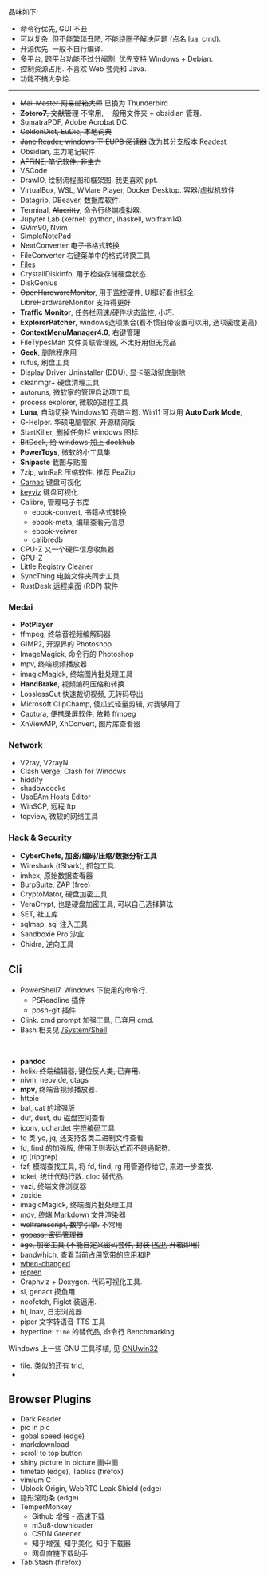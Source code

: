 品味如下:
- 命令行优先, GUI 不丑
- 可以复杂, 但不能繁琐丑陋, 不能绕圈子解决问题 (点名 lua, cmd). 
- 开源优先. 一般不自行编译.
- 多平台, 跨平台功能不过分阉割. 优先支持 Windows + Debian. 
- 控制资源占用. 不喜欢 Web 套壳和 Java. 
- 功能不搞大杂烩.

***

- ~~Mail Master 网易邮箱大师~~ 已换为 Thunderbird
- ~~**Zotero7**, 文献管理~~ 不常用, 一般用文件夹 + obsidian 管理.
- SumatraPDF, Adobe Acrobat DC.
- ~~GoldenDict, EuDic, 本地词典~~
- ~~Jane Reader, windows 下 EUPB 阅读器~~ 改为其分支版本 Readest
- Obsidian, 主力笔记软件
- ~~AFFiNE, 笔记软件, 非主力~~
- VSCode
- DrawIO, 绘制流程图和框架图. 我更喜欢 ppt.
- VirtualBox, WSL, WMare Player, Docker Desktop. 容器/虚拟机软件
- Datagrip, DBeaver, 数据库软件.
- Terminal, ~~Alacritty~~, 命令行终端模拟器.
- Jupyter Lab (kernel: ipython, ihaskell, wolfram14)
- GVim90, Nvim
- SimpleNotePad
- NeatConverter 电子书格式转换
- FileConverter 右键菜单中的格式转换工具
- [Files](https://github.com/files-community/Files)
- CrystallDiskInfo, 用于检查存储硬盘状态
- DiskGenius
- ~~OpenHardwareMonitor~~, 用于监控硬件, UI挺好看也挺全. LibreHardwareMonitor 支持得更好.
- **Traffic Monitor**, 任务栏网速/硬件状态监控, 小巧.
- **ExplorerPatcher**, windows选项集合(看不惯自带设置可以用, 选项密度更高).
- **ContextMenuManager4.0**, 右键管理
- FileTypesMan 文件关联管理器, 不太好用但无竞品
- **Geek**, 删除程序用
- rufus, 刷盘工具
- Display Driver Uninstaller (DDU), 显卡驱动彻底删除
- cleanmgr+ 硬盘清理工具
- autoruns, 微软家的管理启动项工具
- process explorer, 微软的进程工具
- **Luna**, 自动切换 Windows10 亮暗主题. Win11 可以用 **Auto Dark Mode**,
- G-Helper. 华硕电脑管家, 开源精简版.
- StartKiller, 删掉任务栏 windows 图标
- ~~BitDock, 给 windows 加上 dockhub~~
- **PowerToys**, 微软的小工具集
- **Snipaste** 截图与贴图
- 7zip, winRaR 压缩软件. 推荐 PeaZip.
- [Carnac](https://github.com/Code52/carnac) 键盘可视化
- [keyviz](https://github.com/mulaRahul/keyviz) 键盘可视化
- Calibre, 管理电子书库
	- ebook-convert, 书籍格式转换
	- ebook-meta, 编辑查看元信息
	- ebook-veiwer
	- calibredb
- CPU-Z 又一个硬件信息收集器
- GPU-Z 
- Little Registry Cleaner
- SyncThing 电脑文件夹同步工具
- RustDesk 远程桌面 (RDP) 软件

### Medai

- **PotPlayer**
- ffmpeg, 终端音视频编解码器
- GIMP2, 开源界的 Photoshop
- ImageMagick, 命令行的 Photoshop
- mpv, 终端视频播放器
- imagicMagick, 终端图片批处理工具
- **HandBrake**, 视频编码压缩和转换
- LosslessCut 快速裁切视频, 无转码导出
- Microsoft ClipChamp, 傻瓜式轻量剪辑, 对我够用了.
- Captura, 便携录屏软件, 依赖 ffmpeg
- XnViewMP, XnConvert, 图片库查看器

### Network

- V2ray, V2rayN
- Clash Verge, Clash for Windows
- hiddify
- shadowcocks
- UsbEAm Hosts Editor
- WinSCP, 远程 ftp
- tcpview, 微软的网络工具

### Hack & Security

- **CyberChefs, 加密/编码/压缩/数据分析工具**
- Wireshark (tShark), 抓包工具.
- imhex, 原始数据查看器
- BurpSuite, ZAP (free)
- CryptoMator, 硬盘加密工具
- VeraCrypt, 也是硬盘加密工具, 可以自己选择算法
- SET, 社工库
- sqlmap, sql 注入工具
- Sandboxie Pro 沙盒
- Chidra, 逆向工具

## Cli

- PowerShell7. Windows 下使用的命令行.
	- PSReadline 插件
	- posh-git 插件
- Clink. cmd prompt 加强工具, 已弃用 cmd.
- Bash 相关见 [/System/Shell](../System/Shell/Bash.md)

<br>

- **pandoc**
- ~~helix. 终端编辑器, 键位反人类, 已弃用.~~
- nivm, neovide, ctags
- **mpv**, 终端音视频播放器.
- httpie
- bat, cat 的增强版
- duf, dust, du 磁盘空间查看
- iconv, uchardet [字符编码](../System/Development/字符编码.md)工具
- fq 类 yq, jq, 还支持各类二进制文件查看
- fd, find 的加强版, 使用正则表达式而不是通配符.
- rg (ripgrep)
- fzf, 模糊查找工具, 将 fd, find, rg 用管道传给它, 来进一步查找.
- tokei, 统计代码行数. cloc 替代品.
- yazi, 终端文件浏览器
- zoxide
- imagicMagick, 终端图片批处理工具
- mdv, 终端 Markdown 文件渲染器
- ~~wolframscript, 数学引擎.~~ 不常用
- ~~gopass, 密码管理器~~
- ~~age, 加密工具 (不能自定义密码套件, 封装 [PGP](../Network/ApplicationL5/PGP.md), 开箱即用)~~
- bandwhich, 查看当前占用宽带的应用和IP
- [when-changed](https://github.com/joh/when-changed)
- [repren](https://github.com/jlevy/repren)
- Graphviz + Doxygen. 代码可视化工具.
- sl, genact 摸鱼用
- neofetch, Figlet 装逼用.
- hl, lnav, 日志浏览器
- piper 文字转语音 TTS 工具
- hyperfine: `time` 的替代品, 命令行 Benchmarking.

Windows 上一些 GNU 工具移植, 见 [GNUwin32](https://gnuwin32.sourceforge.net/packages.html)
- file. 类似的还有 trid, 
- 
## Browser Plugins

- Dark Reader
- pic in pic
- gobal speed (edge)
- markdownload
- scroll to top button
- shiny picture in picture 画中画
- timetab (edge), Tabliss (firefox)
- vimium C
- Ublock Origin, WebRTC Leak Shield (edge)
- 隐形滚动条 (edge)
- TemperMonkey
	- Github 增强 - 高速下载
	- m3u8-downloader
	- CSDN Greener
	- 知乎增强, 知乎美化, 知乎下载器
	- 网盘直链下载助手
- Tab Stash (firefox)

